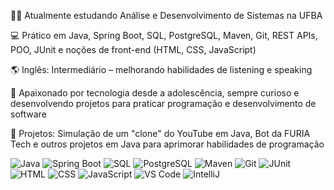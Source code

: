 👨‍💻 Atualmente estudando Análise e Desenvolvimento de Sistemas na UFBA

💻 Prático em Java, Spring Boot, SQL, PostgreSQL, Maven, Git, REST APIs, POO, JUnit e noções de front-end (HTML, CSS, JavaScript)

🌎 Inglês: Intermediário – melhorando habilidades de listening e speaking

🧠 Apaixonado por tecnologia desde a adolescência, sempre curioso e desenvolvendo projetos para praticar programação e desenvolvimento de software

🎯 Projetos: Simulação de um "clone" do YouTube em Java, Bot da FURIA Tech e outros projetos em Java para aprimorar habilidades de programação



![Java](https://skillicons.dev/icons?i=java)
![Spring Boot](https://skillicons.dev/icons?i=spring)
![SQL](https://skillicons.dev/icons?i=mysql)
![PostgreSQL](https://skillicons.dev/icons?i=postgres)
![Maven](https://skillicons.dev/icons?i=maven)
![Git](https://skillicons.dev/icons?i=git)
![JUnit](https://skillicons.dev/icons?i=junit)
![HTML](https://skillicons.dev/icons?i=html)
![CSS](https://skillicons.dev/icons?i=css)
![JavaScript](https://skillicons.dev/icons?i=javascript)
![VS Code](https://skillicons.dev/icons?i=vscode)
![IntelliJ](https://skillicons.dev/icons?i=intellij)


